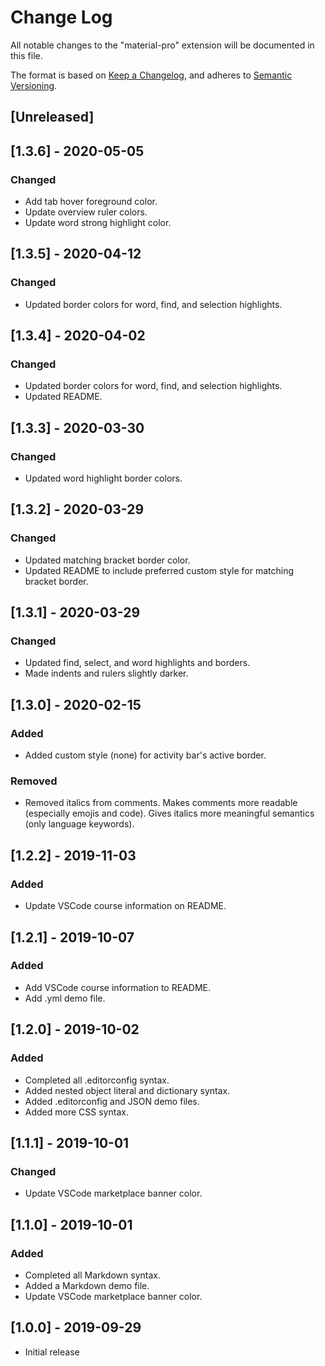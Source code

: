 # Change Log

All notable changes to the "material-pro" extension will be documented in this file.

The format is based on [Keep a Changelog](https://keepachangelog.com/en/1.0.0/), and adheres to [Semantic Versioning](https://semver.org/spec/v2.0.0.html).

## [Unreleased]

## [1.3.6] - 2020-05-05

### Changed

* Add tab hover foreground color.
* Update overview ruler colors.
* Update word strong highlight color.

## [1.3.5] - 2020-04-12

### Changed

* Updated border colors for word, find, and selection highlights.

## [1.3.4] - 2020-04-02

### Changed

* Updated border colors for word, find, and selection highlights.
* Updated README.

## [1.3.3] - 2020-03-30

### Changed

* Updated word highlight border colors.

## [1.3.2] - 2020-03-29

### Changed

* Updated matching bracket border color.
* Updated README to include preferred custom style for matching bracket border.

## [1.3.1] - 2020-03-29

### Changed

* Updated find, select, and word highlights and borders.
* Made indents and rulers slightly darker.

## [1.3.0] - 2020-02-15

### Added

* Added custom style (none) for activity bar's active border.

### Removed

* Removed italics from comments. Makes comments more readable (especially emojis and code). Gives
  italics more meaningful semantics (only language keywords).

## [1.2.2] - 2019-11-03

### Added

* Update VSCode course information on README.

## [1.2.1] - 2019-10-07

### Added

- Add VSCode course information to README.
- Add .yml demo file.

## [1.2.0] - 2019-10-02

### Added

- Completed all .editorconfig syntax.
- Added nested object literal and dictionary syntax.
- Added .editorconfig and JSON demo files.
- Added more CSS syntax.

## [1.1.1] - 2019-10-01

### Changed

- Update VSCode marketplace banner color.

## [1.1.0] - 2019-10-01

### Added

- Completed all Markdown syntax.
- Added a Markdown demo file.
- Update VSCode marketplace banner color.

## [1.0.0] - 2019-09-29

- Initial release
